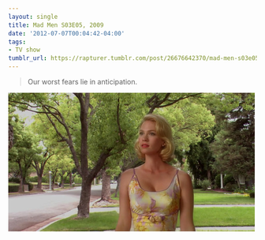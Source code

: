 ```yaml
---
layout: single
title: Mad Men S03E05, 2009
date: '2012-07-07T00:04:42-04:00'
tags:
- TV show
tumblr_url: https://rapturer.tumblr.com/post/26676642370/mad-men-s03e05-2009
---
```

> Our worst fears lie in anticipation.

![](/assets/img/tumblr_m6rvbcq4hb1r0cnr9.jpg)


